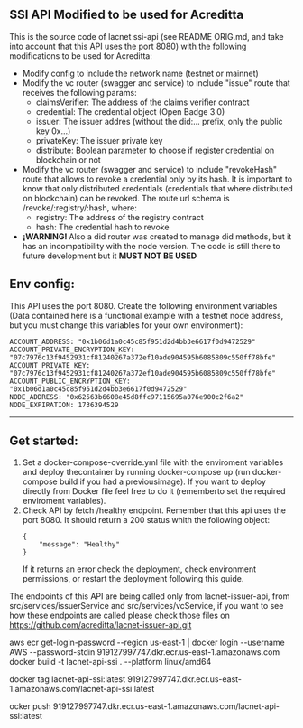 ## SSI API Modified to be used for Acreditta

This is the source code of lacnet ssi-api (see README ORIG.md, and take into account that this API uses the port 8080) with the following modifications to be used for Acreditta:

<ul>
<li>Modify config to include the network name (testnet or mainnet)</li>
<li>Modify the vc router (swagger and service) to include "issue" route that receives the following params:
    <ul>
        <li>claimsVerifier: The address of the claims verifier contract</li>
        <li>credential: The credential object (Open Badge 3.0)</li>
        <li>issuer: The issuer addres (without the did:... prefix, only the public key 0x...)</li>
        <li>privateKey: The issuer private key</li>
        <li>distribute: Boolean parameter to choose if register credential on blockchain or not</li>
    </ul>
</li>
<li>Modify the vc router (swagger and service) to include "revokeHash" route that allows to revoke a credential only by its hash. It is important to know that only distributed credentials (credentials that where distributed on blockchain) can be revoked. The route url schema is /revoke/:registry/:hash, where:
    <ul>
        <li>registry: The address of the registry contract</li>
        <li>hash: The credential hash to revoke</li>
    </ul>
</li>
<li><b>¡WARNING! </b>Also a did router was created to manage did methods, but it has an incompatibility with the node version. The code is still there to future development but it <b>MUST NOT BE USED</b>
</li>
</ul>

## Env config:

This API uses the port 8080. Create the following environment variables (Data contained here is a functional example with a testnet node address, but you must change this variables for your own environment):

```
ACCOUNT_ADDRESS: "0x1b06d1a0c45c85f951d2d4bb3e6617f0d9472529"
ACCOUNT_PRIVATE_ENCRYPTION_KEY: "07c7976c13f9452931cf81240267a372ef10ade904595b6085809c550ff78bfe"
ACCOUNT_PRIVATE_KEY: "07c7976c13f9452931cf81240267a372ef10ade904595b6085809c550ff78bfe"
ACCOUNT_PUBLIC_ENCRYPTION_KEY: "0x1b06d1a0c45c85f951d2d4bb3e6617f0d9472529"
NODE_ADDRESS: "0x62563b6608e45d8ffc97115695a076e900c2f6a2"
NODE_EXPIRATION: 1736394529

```

<hr />


## Get started:

<ol>
<li>
  Set a docker-compose-override.yml file with the enviroment variables and deploy thecontainer by running docker-compose up (run docker-compose build if you had a previousimage). If you want to deploy directly from Docker file feel free to do it (rememberto set the required enviroment variables).
</li>
<li>
  Check API by fetch /healthy endpoint. Remember that this api uses the port 8080. It should  return a 200 status whith the following object:

  ```
  {
      "message": "Healthy"
  }

  ```

  If it returns an error check the deployment, check environment permissions, or restart the  deployment following this guide.
</li>
</ol>

The endpoints of this API are being called only from lacnet-issuer-api, from src/services/issuerService and src/services/vcService, if you want to see how these endpoints are called please check those files on <a href="https://github.com/acreditta/lacnet-issuer-api.git">https://github.com/acreditta/lacnet-issuer-api.git</a>

aws ecr get-login-password --region us-east-1 | docker login --username AWS --password-stdin 919127997747.dkr.ecr.us-east-1.amazonaws.com
docker build -t lacnet-api-ssi . --platform linux/amd64

docker tag lacnet-api-ssi:latest 919127997747.dkr.ecr.us-east-1.amazonaws.com/lacnet-api-ssi:latest


ocker push 919127997747.dkr.ecr.us-east-1.amazonaws.com/lacnet-api-ssi:latest